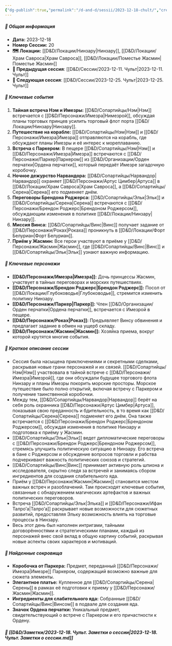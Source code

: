 ```yaml
---
{"dg-publish":true,"permalink":"/d-and-d/sessii/2023-12-18-chult/","created":"2023-12-18T12:53:24.000+04:00","updated":"2024-01-10T18:44:07.844+04:00"}
---
```


##### 📅 Общая информация

- **Дата:** 2023-12-18
- **Номер Сессии:** 20
- **🗺️ Локации:** [[D&D/Локации/Нинзару\|Нинзару]], [[D&D/Локации/Храм Савроса\|Храм Савроса]], [[D&D/Локации/Поместье Жасмин\|Поместье Жасмин]]
- **🔗 Предыдущая сессия**: [[D&D/Сессии/2023-12-11. Чульт\|2023-12-11. Чульт]]
- **🔗 Следующая сессия**: [[D&D/Сессии/2023-12-25. Чульт\|2023-12-25. Чульт]]

##### 🔑 **Ключевые события**

1. **Тайная встреча Нэм и Имезры:** [[D&D/Сопартийцы/Нэм\|Нэм]] встречается с [[D&D/Персонажи/Имезра\|Нимезрой]], обсуждая планы торговых принцев усилить торговый флот порта [[D&D/Локации/Нинзару\|Нинзару]].
2. **Путешествие на корабле:** [[D&D/Сопартийцы/Нэм\|Нэм]] и [[D&D/Персонажи/Имезра\|Имезра]] отправляются на корабль, где обсуждают планы Имезры и её интерес к мореплаванию.
3. **Встреча с Паркером:** В пещере [[D&D/Сопартийцы/Нэм\|Нэм]] и [[D&D/Персонажи/Имезра\|Имезра]] встречаются с [[D&D/Персонажи/Паркер\|Паркером]] из [[D&D/Организации/Орден перчатки\|Ордена перчатки]], который передаёт Имезре загадочную коробочку.
4. **Ночное дежурство Нарвандора:** [[D&D/Сопартийцы/Нарвандор\|Нарвандор]] охраняет [[D&D/Персонажи/Артус Цимбер\|Артуса]] в [[D&D/Локации/Храм Савроса\|Храм Савроса]], а [[D&D/Сопартийцы/Серена\|Серена]] его подменяет днём.
5. **Переговоры Брендона Роджерса:** [[D&D/Сопартийцы/Эльк\|Эльк]] и [[D&D/Сопартийцы/Серена\|Серена]] встречаются с [[D&D/Персонажи/Брендон Роджерс\|Брендоном Роджерсом]], обсуждающим изменения в политике [[D&D/Локации/Нинзару\|Нинзару]].
6. **Миссия Винса:** [[D&D/Сопартийцы/Винс\|Винс]] получает задание от [[D&D/Персонажи/Роках\|Рокаха]] проникнуть в [[D&D/Локации/Форт Белуриан\|Форт Белуриан]].
7. **Приём у Жасмин:** Все герои участвуют в приёме у [[D&D/Персонажи/Жасмин\|Жасмин]], где [[D&D/Сопартийцы/Винс\|Винс]] и [[D&D/Сопартийцы/Эльк\|Эльк]] узнают важную информацию.

##### 🧍 **Ключевые персонажи**

- **[[D&D/Персонажи/Имезра\|Имезра]]:** Дочь принцессы Жасмин, участвует в тайных переговорах и морских путешествиях.
- **[[D&D/Персонажи/Брендон Роджерс\|Брендон Роджерс]]:** Посол от [[D&D/Локации/Глубоководье\|Глубоководье]], стремится изменить политику Нинзару.
- **[[D&D/Персонажи/Паркер\|Паркер]]:** Член [[D&D/Организации/Орден перчатки\|Ордена перчатки]], встречается с Имезрой в пещере.
- **[[D&D/Персонажи/Роках\|Роках]]:** Предъявляет Винсу обвинения и предлагает задание в обмен на ущерб складу.
- **[[D&D/Персонажи/Жасмин\|Жасмин]]:** Хозяйка приема, вокруг которой крутятся многие события.

##### 📖 **Краткое описание сессии**

- Сессия была насыщена приключениями и секретными сделками, раскрывая новые грани персонажей и их связей. [[D&D/Сопартийцы/Нэм\|Нэм]] участвовала в тайной встрече с [[D&D/Персонажи/Имезра\|Имезрой]], где они обсуждали будущее торгового флота Нинзару и планы Имезры покорить морские просторы. Морское путешествие было полно открытий, включая встречу с Паркером и получение таинственной коробочки.
- Между тем, [[D&D/Сопартийцы/Нарвандор\|Нарвандор]] берёт на себя роль охранника [[D&D/Персонажи/Артус Цимбер\|Артуса]], показывая свою преданность и бдительность, в то время как [[D&D/Сопартийцы/Серена\|Серена]] подменяет его днём. Она также встречается с [[D&D/Персонажи/Брендон Роджерс\|Брендоном Роджерсом]], обсуждая изменения в политике Нинзару и подготовка к приёму у Жасмин.
- [[D&D/Сопартийцы/Эльк\|Эльк]] ведет дипломатические переговоры с [[D&D/Персонажи/Брендон Роджерс\|Брендоном Роджерсом]], стремясь улучшить политическую ситуацию в Нинзару. Его встреча в бане с Роджерсом и обсуждение вопросов торговли и рабства подчеркивают важность политических союзов и стратегий.
- [[D&D/Сопартийцы/Винс\|Винс]] принимает активную роль шпиона и исследователя, скрытно следя за встречей и занимаясь сбором ингредиентов для создания слабительного яда.
- Приём у [[D&D/Персонажи/Жасмин\|Жасмин]] становится местом важных встреч и разоблачений. Там происходят ключевые события, связанные с обнаружением магических артефактов и важных политических переговоров.
- Встреча [[D&D/Сопартийцы/Эльк\|Элька]] и [[D&D/Персонажи/Ифан Талро’a\|Талро’a]] раскрывает новые возможности для сюжетных развитий, предоставляя Эльку возможность влиять на торговые процессы в Нинзару.
- Весь этот день был наполнен интригами, тайными договорённостями и стратегическими планами, каждый из персонажей внес свой вклад в общую картину событий, раскрывая новые аспекты своих характеров и мотиваций.

##### 💎 **Найденные сокровища**

- **Коробочка от Паркера:** Предмет, переданный [[D&D/Персонажи/Имезра\|Имезре]] Паркером, содержащий возможно важные для сюжета элементы.
- **Элегантное платье:** Купленное для [[D&D/Сопартийцы/Серена\|Серены]] в рамках её подготовки к приему у [[D&D/Персонажи/Жасмин\|Жасмин]].
- **Ингредиенты для слабительного яда:** Собранные [[D&D/Сопартийцы/Винс\|Винсом]] в подвале для создания яда.
- **Значок Ордена перчатки:** Уникальный предмет, свидетельствующий о встрече с Паркером и его причастности к Ордену.

##### 📝 **[[D&D/Заметки/2023-12-18. Чульт. Заметки о сессии\|2023-12-18. Чульт. Заметки о сессии.md]]**